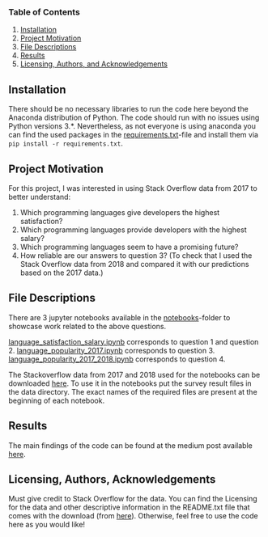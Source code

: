 ### Table of Contents

1. [Installation](#installation)
2. [Project Motivation](#project-motivation)
3. [File Descriptions](#file-descriptions)
4. [Results](#results)
5. [Licensing, Authors, and Acknowledgements](#licensing-authors-acknowledgements)


## Installation

There should be no necessary libraries to run the code here beyond the Anaconda distribution of Python. 
The code should run with no issues using Python versions 3.*.
Nevertheless, as not everyone is using anaconda you can find the used packages in the
[requirements.txt](requirements.txt)-file and install them via
`pip install -r requirements.txt`.


## Project Motivation
For this project, I was interested in using Stack Overflow data from 2017 to better understand:

1. Which programming languages give developers the highest satisfaction?
2. Which programming languages provide developers with the highest salary?
3. Which programming languages seem to have a promising future?
4. How reliable are our answers to question 3?
(To check that I used the Stack Overflow data from 2018 and compared it with our predictions based on the 2017 data.)


## File Descriptions
There are 3 jupyter notebooks available in the
[notebooks](notebooks)-folder to showcase work related to the above questions.  

[language_satisfaction_salary.ipynb](notebooks/language_satisfaction_salary.ipynb)
corresponds to question 1 and question 2.
[language_popularity_2017.ipynb](notebooks/language_popularity_2017.ipynb)
corresponds to question 3.
[language_popularity_2017_2018.ipynb](notebooks/language_popularity_2017_2018.ipynb)
corresponds to question 4.

The Stackoverflow data from 2017 and 2018 used for the notebooks can be downloaded
[here](https://insights.stackoverflow.com/survey).
To use it in the notebooks put the survey result files in the data directory.
The exact names of the required files are present at the beginning of each notebook.


## Results
The main findings of the code can be found at the medium post available [here](https://medium.com/@thorbeno/which-programming-language-should-you-pick-19a0dd17c32b).


## Licensing, Authors, Acknowledgements
Must give credit to Stack Overflow for the data.
You can find the Licensing for the data and other descriptive information in the README.txt file that comes with the download
(from [here](https://insights.stackoverflow.com/survey)).
Otherwise, feel free to use the code here as you would like!
